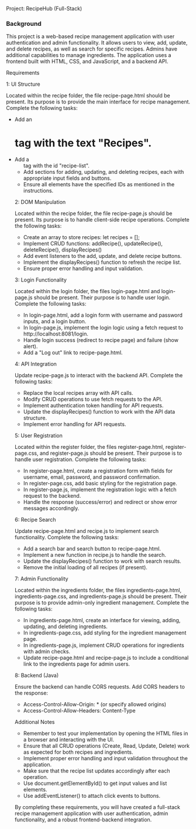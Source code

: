 Project: RecipeHub (Full-Stack)



### Background

This project is a web-based recipe management application with user authentication and admin functionality. It allows users to view, add, update, and delete recipes, as well as search for specific recipes. Admins have additional capabilities to manage ingredients. The application uses a frontend built with HTML, CSS, and JavaScript, and a backend API.

Requirements



1: UI Structure

Located within the recipe folder, the file recipe-page.html should be present. Its purpose is to provide the main interface for recipe management. Complete the following tasks:

* Add an <h1> tag with the text "Recipes".
* Add a <ul> tag with the id "recipe-list".
* Add sections for adding, updating, and deleting recipes, each with appropriate input fields and buttons.
* Ensure all elements have the specified IDs as mentioned in the instructions.

2: DOM Manipulation

Located within the recipe folder, the file recipe-page.js should be present. Its purpose is to handle client-side recipe operations. Complete the following tasks:

* Create an array to store recipes: let recipes = [];
* Implement CRUD functions: addRecipe(), updateRecipe(), deleteRecipe(), displayRecipes()
* Add event listeners to the add, update, and delete recipe buttons.
* Implement the displayRecipes() function to refresh the recipe list.
* Ensure proper error handling and input validation.

3: Login Functionality

Located within the login folder, the files login-page.html and login-page.js should be present. Their purpose is to handle user login. Complete the following tasks:

* In login-page.html, add a login form with username and password inputs, and a login button.
* In login-page.js, implement the login logic using a fetch request to http://localhost:8081/login.
* Handle login success (redirect to recipe page) and failure (show alert).
* Add a "Log out" link to recipe-page.html.

4: API Integration

Update recipe-page.js to interact with the backend API. Complete the following tasks:

* Replace the local recipes array with API calls.
* Modify CRUD operations to use fetch requests to the API.
* Implement authentication token handling for API requests.
* Update the displayRecipes() function to work with the API data structure.
* Implement error handling for API requests.

5: User Registration

Located within the register folder, the files register-page.html, register-page.css, and register-page.js should be present. Their purpose is to handle user registration. Complete the following tasks:

* In register-page.html, create a registration form with fields for username, email, password, and password confirmation.
* In register-page.css, add basic styling for the registration page.
* In register-page.js, implement the registration logic with a fetch request to the backend.
* Handle the response (success/error) and redirect or show error messages accordingly.

6: Recipe Search

Update recipe-page.html and recipe.js to implement search functionality. Complete the following tasks:

* Add a search bar and search button to recipe-page.html.
* Implement a new function in recipe.js to handle the search.
* Update the displayRecipes() function to work with search results.
* Remove the initial loading of all recipes (if present).

7: Admin Functionality

Located within the ingredients folder, the files ingredients-page.html, ingredients-page.css, and ingredients-page.js should be present. Their purpose is to provide admin-only ingredient management. Complete the following tasks:

* In ingredients-page.html, create an interface for viewing, adding, updating, and deleting ingredients.
* In ingredients-page.css, add styling for the ingredient management page.
* In ingredients-page.js, implement CRUD operations for ingredients with admin checks.
* Update recipe-page.html and recipe-page.js to include a conditional link to the ingredients page for admin users.

8: Backend (Java)

Ensure the backend can handle CORS requests. Add CORS headers to the response:

* Access-Control-Allow-Origin: * (or specify allowed origins)
* Access-Control-Allow-Headers: Content-Type

Additional Notes

* Remember to test your implementation by opening the HTML files in a browser and interacting with the UI.
* Ensure that all CRUD operations (Create, Read, Update, Delete) work as expected for both recipes and ingredients.
* Implement proper error handling and input validation throughout the application.
* Make sure that the recipe list updates accordingly after each operation.
* Use document.getElementById() to get input values and list elements.
* Use addEventListener() to attach click events to buttons.



By completing these requirements, you will have created a full-stack recipe management application with user authentication, admin functionality, and a robust frontend-backend integration.

